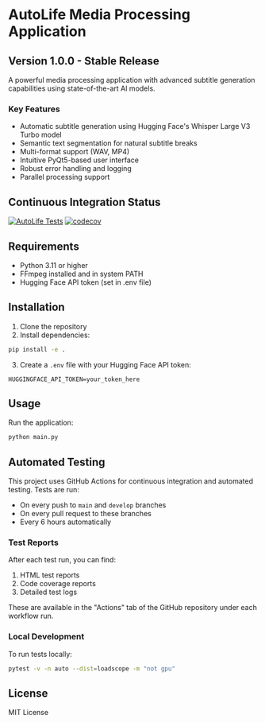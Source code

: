 # AutoLife Media Processing Application

## Version 1.0.0 - Stable Release

A powerful media processing application with advanced subtitle generation capabilities using state-of-the-art AI models.

### Key Features
- Automatic subtitle generation using Hugging Face's Whisper Large V3 Turbo model
- Semantic text segmentation for natural subtitle breaks
- Multi-format support (WAV, MP4)
- Intuitive PyQt5-based user interface
- Robust error handling and logging
- Parallel processing support

## Continuous Integration Status
[![AutoLife Tests](https://github.com/{YOUR_USERNAME}/autolife/actions/workflows/test.yml/badge.svg)](https://github.com/{YOUR_USERNAME}/autolife/actions)
[![codecov](https://codecov.io/gh/{YOUR_USERNAME}/autolife/branch/main/graph/badge.svg)](https://codecov.io/gh/{YOUR_USERNAME}/autolife)

## Requirements
- Python 3.11 or higher
- FFmpeg installed and in system PATH
- Hugging Face API token (set in .env file)

## Installation
1. Clone the repository
2. Install dependencies:
```bash
pip install -e .
```
3. Create a `.env` file with your Hugging Face API token:
```
HUGGINGFACE_API_TOKEN=your_token_here
```

## Usage
Run the application:
```bash
python main.py
```

## Automated Testing
This project uses GitHub Actions for continuous integration and automated testing. Tests are run:
- On every push to `main` and `develop` branches
- On every pull request to these branches
- Every 6 hours automatically

### Test Reports
After each test run, you can find:
1. HTML test reports
2. Code coverage reports
3. Detailed test logs

These are available in the "Actions" tab of the GitHub repository under each workflow run.

### Local Development
To run tests locally:
```bash
pytest -v -n auto --dist=loadscope -m "not gpu"
```

## License
MIT License
